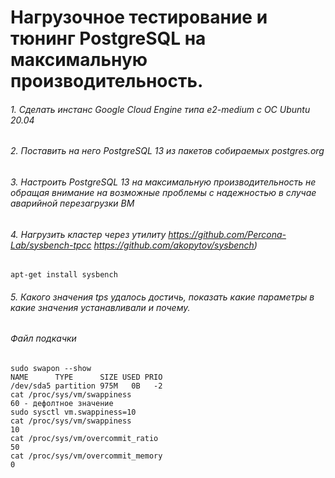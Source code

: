 # Нагрузочное тестирование и тюнинг PostgreSQL на максимальную производительность.

###### 1. Сделать инстанс Google Cloud Engine типа e2-medium с ОС Ubuntu 20.04
###### 2. Поставить на него PostgreSQL 13 из пакетов собираемых postgres.org
###### 3. Настроить PostgreSQL 13 на максимальную производительность не обращая внимание на возможные проблемы с надежностью в случае аварийной перезагрузки ВМ
###### 4. Нагрузить кластер через утилиту https://github.com/Percona-Lab/sysbench-tpcc https://github.com/akopytov/sysbench)
```
apt-get install sysbench
```
###### 5. Какого значения tps удалось достичь, показать какие параметры в какие значения устанавливали и почему.

###### Файл подкачки
```
sudo swapon --show
NAME      TYPE      SIZE USED PRIO
/dev/sda5 partition 975M   0B   -2
cat /proc/sys/vm/swappiness
60 - дефолтное значение
sudo sysctl vm.swappiness=10
cat /proc/sys/vm/swappiness
10
cat /proc/sys/vm/overcommit_ratio
50
cat /proc/sys/vm/overcommit_memory
0

```











